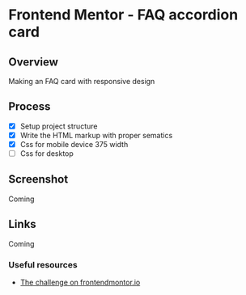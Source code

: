 # Frontend Mentor - FAQ accordion card

## Overview

Making an FAQ card with responsive design

## Process

- [x] Setup project structure
- [x] Write the HTML markup with proper sematics
- [x] Css for mobile device 375 width
- [ ] Css for desktop

## Screenshot

Coming

## Links

Coming

### Useful resources

- [The challenge on frontendmontor.io](https://www.frontendmentor.io/challenges/faq-accordion-card-XlyjD0Oam)

